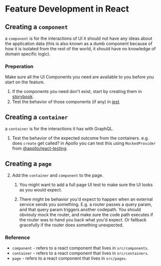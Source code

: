 # Feature Development in React

## Creating a `component`

a `component` is for the interactions of UI it should not have any ideas about the application data (this is also known as a dumb component because of how it is isolated from the rest of the world, it should have no knowledge of domain specific logic).

### Preperation

Make sure all the UI Components you need are available to you before you start on the feature.

1.  If the components you need don't exist, start by creating them in [storybook][storybook].
2.  Test the behavior of those components (if any) in [jest][jest].

## Creating a `container`

a `container` is for the interactions it has with GraphQL.

1.  Test the behavior of the expected outcome from the containers. e.g. does `create` get called? in Apollo you can test this using `MockedProvider` from [@apollo/react-testing][@apollo/react-testing].

## Creating a `page`

2.  Add the `container` and `component` to the page.

    1.  You might want to add a full page UI test to make sure the UI looks as you would expect.

    2.  There might be behavior you'd expect to happen when an external service sends you something. E.g. a router passes a query param, and that query param triggers another codepath. You should obviouly mock the router, and make sure the code path executes if the router was to hand you back what you'd expect. Or fallback gracefully if the router does something unexpected.

### Reference

- `component` - refers to a react component that lives in `src/components`.
- `container` - refers to a react component that lives in `src/containers`.
- `page` - refers to a react component that lives in `src/pages`.

[storybook]: https://storybook.js.org/
[jest]: https://jestjs.io/
[@apollo/react-testing]: https://www.apollographql.com/docs/react/api/react-testing/
